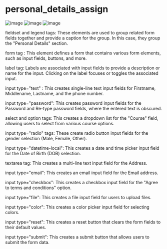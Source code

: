 # personal_details_assign
![image](https://github.com/Ayush19bansal/personal_details_assign/assets/118842033/d97603ae-e44f-4e26-b2b1-62aff1253a9b)
![image](https://github.com/Ayush19bansal/personal_details_assign/assets/118842033/4a826241-cd76-4bac-b589-bd48fd9d00c4)
![image](https://github.com/Ayush19bansal/personal_details_assign/assets/118842033/ba009fa0-6d96-4401-a0ac-4fc69c3382fd)


fieldset and legend tags: These elements are used to group related form fields together and provide a caption for the group. In this case, they group the "Personal Details" section.

form tag : This element defines a form that contains various form elements, such as input fields, buttons, and more.

label  tag: Labels are associated with input fields to provide a description or name for the input. Clicking on the label focuses or toggles the associated input.

input type="text" : This creates single-line text input fields for Firstname, Middlename, Lastname, and the phone number.

input type="password": This creates password input fields for the Password and Re-type password fields, where the entered text is obscured.

select and option tags: This creates a dropdown list for the "Course" field, allowing users to select from various course options.

input type="radio" tags: These create radio button input fields for the gender selection (Male, Female, Other).

input type="datetime-local": This creates a date and time picker input field for the Date of Birth (DOB) selection.

textarea tag: This creates a multi-line text input field for the Address.

input type="email": This creates an email input field for the Email address.

input type="checkbox": This creates a checkbox input field for the "Agree to terms and conditions" option.

input type="file": This creates a file input field for users to upload files.

input type="color": This creates a color picker input field for selecting colors.

input type="reset": This creates a reset button that clears the form fields to their default values.

input type="submit": This creates a submit button that allows users to submit the form data.
